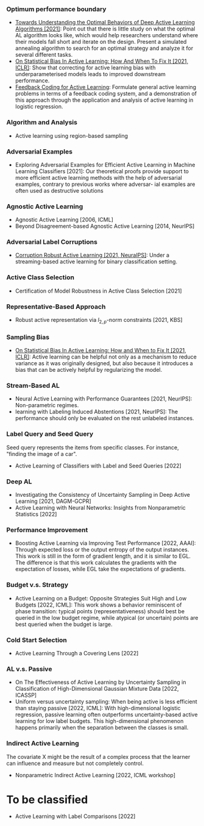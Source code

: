 ### Optimum performance boundary
- [Towards Understanding the Optimal Behaviors of Deep Active Learning Algorithms [2021]](https://arxiv.org/pdf/2101.00977.pdf):
  Point out that there is little study on what the optimal AL algorithm looks like, which would help researchers understand where their models fall short and iterate on the design.
  Present a simulated annealing algorithm to search for an optimal strategy and analyze it for several different tasks.
- [On Statistical Bias In Active Learning: How And When To Fix It [2021, ICLR]](https://arxiv.org/pdf/2101.11665.pdf): 
  Show that correcting for active learning bias with underparameterised models leads to improved downstream performance.
- [Feedback Coding for Active Learning](https://arxiv.org/pdf/2103.00654.pdf): Formulate general active learning problems in terms of a feedback coding system, and a demonstration of this approach through the application and analysis of active learning in logistic regression.

### Algorithm and Analysis
- Active learning using region-based sampling


### Adversarial Examples

- Exploring Adversarial Examples for Efficient Active Learning in Machine Learning Classifiers [2021]: Our theoretical proofs provide support to more efficient active learning methods with the help of adversarial examples, contrary to previous works where adversar- ial examples are often used as destructive solutions

### Agnostic Active Learning
- Agnostic Active Learning [2006, ICML]
- Beyond Disagreement-based Agnostic Active Learning [2014, NeurIPS]

### Adversarial Label Corruptions

- [Corruption Robust Active Learning [2021, NeuraIPS]](https://arxiv.org/pdf/2106.11220.pdf): 
  Under a streaming-based active learning for binary classification setting.

### Active Class Selection

- Certification of Model Robustness in Active Class Selection [2021]

### Representative-Based Approach

- Robust active representation via $l_{2,p}$-norm constraints [2021, KBS]

### Sampling Bias

- [On Statistical Bias In Active Learning: How and When to Fix It [2021, ICLR]](https://openreview.net/pdf?id=JiYq3eqTKY):
  Active learning can be helpful not only as a mechanism to reduce variance as it was originally designed, but also because it introduces a bias that can be actively helpful by regularizing the model.

### Stream-Based AL

- Neural Active Learning with Performance Guarantees [2021, NeurIPS]:
  Non-parametric regimes.
- learning with Labeling Induced Abstentions [2021, NeurIPS]:
  The performance should only be evaluated on the rest unlabeled instances.

### Label Query and Seed Query

Seed query represents the items from specific classes.
For instance, "finding the image of a car".

- Active Learning of Classifiers with Label and Seed Queries [2022]

### Deep AL 

- Investigating the Consistency of Uncertainty Sampling in Deep Active Learning [2021, DAGM-GCPR]
- Active Learning with Neural Networks: Insights from Nonparametric Statistics [2022]

### Performance Improvement

- Boosting Active Learning via Improving Test Performance [2022, AAAI]: 
  Through expected loss or the output entropy of the output instances.
  This work is still in the form of gradient length, and it is similar to EGL.
  The difference is that this work calculates the gradients with the expectation of losses, while EGL take the expectations of gradients.

### Budget v.s. Strategy

- Active Learning on a Budget: Opposite Strategies Suit High and Low Budgets [2022, ICML]:
  This work shows a behavior reminiscent of phase transition: typical points (representativeness) should best be queried in the low budget regime, while atypical (or uncertain) points are best queried when the budget is large.

### Cold Start Selection

- Active Learning Through a Covering Lens [2022]

### AL v.s. Passive

- On The Effectiveness of Active Learning by Uncertainty Sampling in Classification of High-Dimensional Gaussian Mixture Data [2022, ICASSP]
- Uniform versus uncertainty sampling: When being active is less efficient than staying passive [2022, ICML]: 
  With high-dimensional logistic regression, passive learning often outperforms uncertainty-based active learning for low label budgets.
  This high-dimensional phenomenon happens primarily when the separation between the classes is small.

### Indirect Active Learning
The covariate X might be the result of a complex process that the learner can influence and measure but not completely control.

- Nonparametric Indirect Active Learning [2022, ICML workshop]

# To be classified

- Active Learning with Label Comparisons [2022]